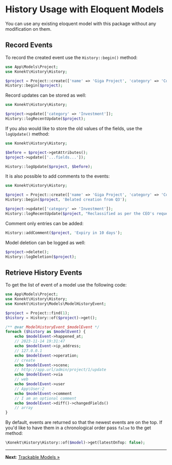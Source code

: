 # History Usage with Eloquent Models

You can use any existing eloquent model with this package without any modification on them.

## Record Events

To record the created event use the `History::begin()` method:

```php
use App\Models\Project;
use Konekt\History\History;

$project = Project::create(['name' => 'Giga Project', 'category' => 'Construction']);
History::begin($project);
```

Record updates can be stored as well:

```php
use Konekt\History\History;

$project->update(['category' => 'Investment']);
History::logRecentUpdate($project);
```

If you also would like to store the old values of the fields, use the `logUpdate()` method:

```php
use Konekt\History\History;

$before = $project->getAttributes();
$project->update(['...fields...']);

History::logUpdate($project, $before);
```

It is also possible to add comments to the events:

```php
use Konekt\History\History;

$project = Project::create(['name' => 'Giga Project', 'category' => 'Construction']);
History::begin($project, 'Belated creation from Q3');

$project->update(['category' => 'Investment']);
History::logRecentUpdate($project, "Reclassified as per the CEO's request");
```

Comment only entries can be added:

```php
History::addComment($project, 'Expiry in 10 days');
```

Model deletion can be logged as well:

```php
$project->delete();
History::logDeletion($project);
```

## Retrieve History Events

To get the list of event of a model use the following code:

```php
use App\Models\Project;
use Konekt\History\History;
use Konekt\History\Models\ModelHistoryEvent;

$project = Project::find(1);
$history = History::of($project)->get();

/** @var ModelHistoryEvent $modelEvent */
foreach ($history as $modelEvent) {
    echo $modelEvent->happened_at;
    // 2023-11-14 19:31:47
    echo $modelEvent->ip_address;
    // 127.0.0.1
    echo $modelEvent->operation;
    // create
    echo $modelEvent->scene;
    // http://app.url/admin/project/1/update
    echo $modelEvent->via
    // web
    echo $modelEvent->user
    // App\User:2
    echo $modelEvent->comment
    // I am an optional comment
    echo $modelEvent->diff()->changedFields()
    // array
}
```

By default, events are returned so that the newest events are on the top. If you'd like to
have them in a chronological order pass `false` to the get method:

```php
\Konekt\History\History::of($model)->get(latestOnTop: false);
```

---

**Next**: [Trackable Models &raquo;](trackables.md)
